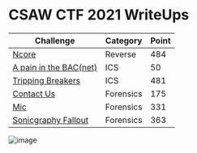 # CSAW CTF 2021 WriteUps

| Challenge | Category | Point |
| ----------- | ----------- | ----------- |
| [Ncore]() | Reverse | 484 |
| [A pain in the BAC(net)]() | ICS | 50 |
| [Tripping Breakers]() | ICS | 481 |
| [Contact Us](https://github.com/CR15PR/CSAW2021/tree/main/forensics/Contact_Us) | Forensics | 175 |
| [Mic]() | Forensics | 331 |
| [Sonicgraphy Fallout]() | Forensics | 363 |

![image](https://user-images.githubusercontent.com/62060867/133320563-efc5881b-ada4-4669-a549-182aeed741ed.png)
